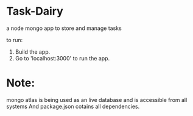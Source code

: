 # Task-Dairy
a node mongo app to store and manage tasks


to run:

1. Build the app.
2. Go to 'localhost:3000' to run the app.

# Note: 
  mongo atlas is being used as an live database and is accessible from all systems
  And package.json cotains all dependencies.

